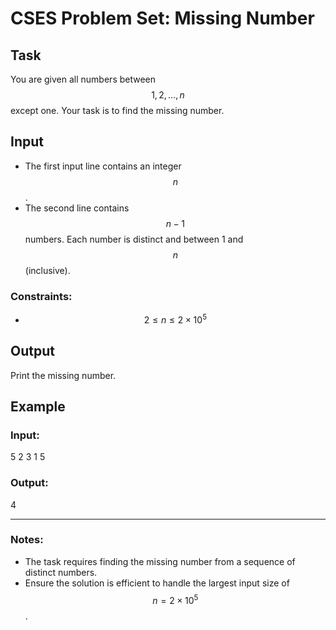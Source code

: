# CSES Problem Set: Missing Number

## Task

You are given all numbers between $$1, 2, \ldots, n$$ except one. Your task is to find the missing number.

## Input

- The first input line contains an integer $$n$$.
- The second line contains $$n-1$$ numbers. Each number is distinct and between 1 and $$n$$ (inclusive).

### Constraints:
- $$2 \leq n \leq 2 \times 10^5$$

## Output

Print the missing number.

## Example

### Input:
5 2 3 1 5


### Output:
4


---

### Notes:
- The task requires finding the missing number from a sequence of distinct numbers.
- Ensure the solution is efficient to handle the largest input size of $$n = 2 \times 10^5$$.
